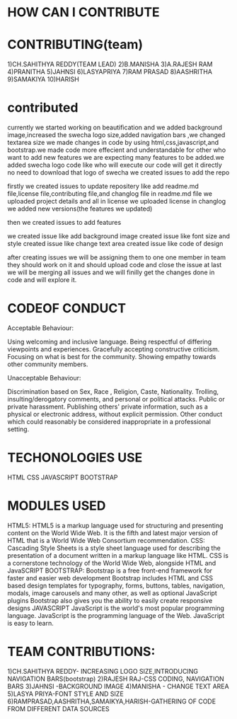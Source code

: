 # HOW CAN I CONTRIBUTE


# CONTRIBUTING(team)

1)CH.SAHITHYA REDDY(TEAM LEAD)
2)B.MANISHA
3)A.RAJESH RAM
4)PRANITHA
5)JAHNSI
6)LASYAPRIYA
7)RAM PRASAD
8)AASHRITHA
9)SAMAKIYA
10)HARISH

# contributed

currently
we started working on beautification  and we added background image,increased the swecha logo size,added navigation bars ,we changed textarea size
we made changes in code by using html,css,javascript,and bootstrap.we made code more effecient and understandable for other who want to add new features
we are expecting many features to be added.we added swecha logo code like who will execute our code will get it directly no need to download that logo of swecha
we created issues to add the repo

firstly we created issues to update repositery like add readme.md file,license file,contributing file,and changlog file
in readme.md file we uploaded project details and all
in license we uploaded license
in changlog we added new versions(the features we updated)

then we created issues to add features

we created issue like add background image
created issue like font size and style
created issue like change text area
created issue like code of design

after creating issues we will be assigning them to one one member in team they should work on it and should upload code and close the issue
at last we will be merging all issues and we will finilly get the changes done in code and will explore it.

# CODEOF CONDUCT

Acceptable Behaviour:

Using welcoming and inclusive language.
Being respectful of differing viewpoints and experiences.
Gracefully accepting constructive criticism.
Focusing on what is best for the community.
Showing empathy towards other community members.

Unacceptable Behaviour:

Discrimination based on Sex, Race , Religion, Caste, Nationality.
Trolling, insulting/derogatory comments, and personal or political attacks.
Public or private harassment.
Publishing others' private information, such as a physical or electronic address, without explicit permission.
Other conduct which could reasonably be considered inappropriate in a professional setting.


# TECHONOLOGIES USE


HTML
CSS
JAVASCRIPT
BOOTSTRAP

# MODULES USED
HTML5:
HTML5 is a markup language used for structuring and presenting content on the World Wide Web. It is the fifth and latest major version of HTML that is a World Wide Web Consortium recommendation.
CSS:
Cascading Style Sheets is a style sheet language used for describing the presentation of a document written in a markup language like HTML. CSS is a cornerstone technology of the World Wide Web, alongside HTML and JavaSCRIPT
BOOTSTRAP:
Bootstrap is a free front-end framework for faster and easier web development
Bootstrap includes HTML and CSS based design templates for typography, forms, buttons, tables, navigation, modals, image carousels and many other, as well as optional JavaScript plugins
Bootstrap also gives you the ability to easily create responsive designs
JAVASCRIPT
JavaScript is the world's most popular programming language.
JavaScript is the programming language of the Web.
JavaScript is easy to learn.

# TEAM CONTRIBUTIONS:
1)CH.SAHITHYA REDDY- INCREASING LOGO SIZE,INTRODUCING NAVIGATION BARS(bootstrap)
2)RAJESH RAJ-CSS CODING, NAVIGATION BARS
3)JAHNSI -BACKGROUND IMAGE
4)MANISHA - CHANGE TEXT AREA
5)LASYA PRIYA-FONT STYLE AND SIZE
6)RAMPRASAD,AASHRITHA,SAMAIKYA,HARISH-GATHERING OF CODE FROM DIFFERENT DATA SOURCES
